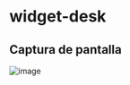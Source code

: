 # widget-desk
## Captura de pantalla

![image](https://github.com/user-attachments/assets/a96b46b2-b8ab-4095-bdad-34b46ea110de)



